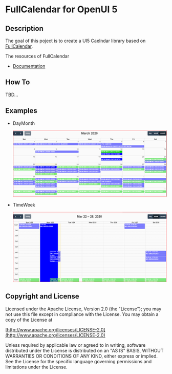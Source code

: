 FullCalendar for OpenUI 5
===
## Description
The goal of this poject is to create a UI5 Caelndar library based on [FullCalendar](https://fullcalendar.io/).

The resources of FullCalendar

* [Documentation](https://fullcalendar.io/docs#toc)

## How To

TBD...

## Examples

* DayMonth

  ![DayMonth](images/calendar1.png)

* TimeWeek

  ![DayMonth](images/calendar2.png)

## Copyright and License

Licensed under the Apache License, Version 2.0 (the "License");
you may not use this file except in compliance with the License.
You may obtain a copy of the License at

[http://www.apache.org/licenses/LICENSE-2.0](http://www.apache.org/licenses/LICENSE-2.0)

Unless required by applicable law or agreed to in writing, software
distributed under the License is distributed on an "AS IS" BASIS,
WITHOUT WARRANTIES OR CONDITIONS OF ANY KIND, either express or implied.
See the License for the specific language governing permissions and
limitations under the License.
